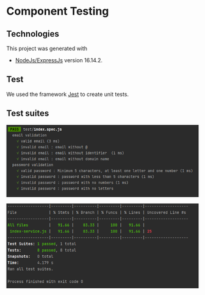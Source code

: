 # Component  Testing

## Technologies
This project was generated with  
 *  [NodeJs/ExpressJs](https://nodejs.org/en/) version 16.14.2.

## Test 
We used the framework [Jest](https://jestjs.io) to create unit tests.

## Test suites


![alt text](images/unit-test1.png)
  

![alt text](images/unit-test2.png)

